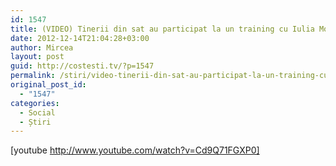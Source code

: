```yaml
---
id: 1547
title: (VIDEO) Tinerii din sat au participat la un training cu Iulia Modinga
date: 2012-12-14T21:04:28+03:00
author: Mircea
layout: post
guid: http://costesti.tv/?p=1547
permalink: /stiri/video-tinerii-din-sat-au-participat-la-un-training-cu-iulia-modinga-2/
original_post_id:
  - "1547"
categories:
  - Social
  - Știri
---
```

[youtube http://www.youtube.com/watch?v=Cd9Q71FGXP0]